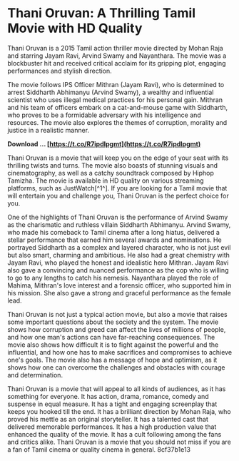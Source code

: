 
 
# Thani Oruvan: A Thrilling Tamil Movie with HD Quality
 
Thani Oruvan is a 2015 Tamil action thriller movie directed by Mohan Raja and starring Jayam Ravi, Arvind Swamy and Nayanthara. The movie was a blockbuster hit and received critical acclaim for its gripping plot, engaging performances and stylish direction.
 
The movie follows IPS Officer Mithran (Jayam Ravi), who is determined to arrest Siddharth Abhimanyu (Arvind Swamy), a wealthy and influential scientist who uses illegal medical practices for his personal gain. Mithran and his team of officers embark on a cat-and-mouse game with Siddharth, who proves to be a formidable adversary with his intelligence and resources. The movie also explores the themes of corruption, morality and justice in a realistic manner.
 
**Download … [https://t.co/R7ipdlpgmt](https://t.co/R7ipdlpgmt)**


 
Thani Oruvan is a movie that will keep you on the edge of your seat with its thrilling twists and turns. The movie also boasts of stunning visuals and cinematography, as well as a catchy soundtrack composed by Hiphop Tamizha. The movie is available in HD quality on various streaming platforms, such as JustWatch[^1^]. If you are looking for a Tamil movie that will entertain you and challenge you, Thani Oruvan is the perfect choice for you.
  
One of the highlights of Thani Oruvan is the performance of Arvind Swamy as the charismatic and ruthless villain Siddharth Abhimanyu. Arvind Swamy, who made his comeback to Tamil cinema after a long hiatus, delivered a stellar performance that earned him several awards and nominations. He portrayed Siddharth as a complex and layered character, who is not just evil but also smart, charming and ambitious. He also had a great chemistry with Jayam Ravi, who played the honest and idealistic hero Mithran. Jayam Ravi also gave a convincing and nuanced performance as the cop who is willing to go to any lengths to catch his nemesis. Nayanthara played the role of Mahima, Mithran's love interest and a forensic officer, who supported him in his mission. She also gave a strong and graceful performance as the female lead.
 
Thani Oruvan is not just a typical action movie, but also a movie that raises some important questions about the society and the system. The movie shows how corruption and greed can affect the lives of millions of people, and how one man's actions can have far-reaching consequences. The movie also shows how difficult it is to fight against the powerful and the influential, and how one has to make sacrifices and compromises to achieve one's goals. The movie also has a message of hope and optimism, as it shows how one can overcome the challenges and obstacles with courage and determination.
 
Thani Oruvan is a movie that will appeal to all kinds of audiences, as it has something for everyone. It has action, drama, romance, comedy and suspense in equal measure. It has a tight and engaging screenplay that keeps you hooked till the end. It has a brilliant direction by Mohan Raja, who proved his mettle as an original storyteller. It has a talented cast that delivered memorable performances. It has a high production value that enhanced the quality of the movie. It has a cult following among the fans and critics alike. Thani Oruvan is a movie that you should not miss if you are a fan of Tamil cinema or quality cinema in general.
 8cf37b1e13
 
